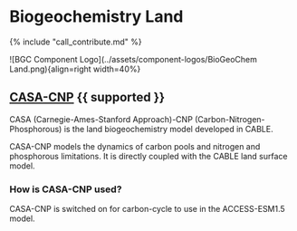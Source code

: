 
# Biogeochemistry Land

{% include "call_contribute.md" %}

![BGC Component Logo](../assets/component-logos/BioGeoChem Land.png){align=right width=40%}

## [CASA-CNP][casa-web] {{ supported }}

CASA (Carnegie-Ames-Stanford Approach)-CNP (Carbon-Nitrogen-Phosphorous) is the land biogeochemistry model developed in CABLE.

CASA-CNP models the dynamics of carbon pools and nitrogen and phosphorous limitations. It is directly coupled with the CABLE land surface model.

### How is CASA-CNP used?

CASA-CNP is switched on for carbon-cycle to use in the ACCESS-ESM1.5 model.

[casa-web]: https://carbonwaterobservatory.csiro.au/casa.html